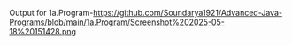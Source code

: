 Output for 1a.Program-https://github.com/Soundarya1921/Advanced-Java-Programs/blob/main/1a.Program/Screenshot%202025-05-18%20151428.png
